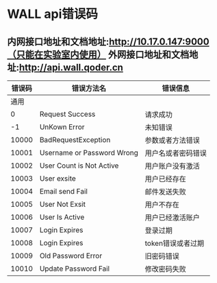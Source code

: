 # WALL api错误码

内网接口地址和文档地址:http://10.17.0.147:9000（只能在实验室内使用）
外网接口地址和文档地址:http://api.wall.qoder.cn
-----------------------------------

|错误码|错误方法名|错误信息
|-----|--------|-------
|通用
|0    | Request Success| 请求成功
|-1   | UnKown Error | 未知错误
|10000| BadRequestException| 参数或者方法错误
|10001| Username or Password Wrong| 用户名或者密码错误
|10002| User Count is Not Active |用户账户没有激活
|10003| User exsite| 用户已经存在
|10004| Email send Fail | 邮件发送失败
|10005| User Not Exsit | 用户不存在
|10006| User Is Active | 用户已经激活账户
|10007| Login Expires | 登录过期
|10008| Login Expires | token错误或者过期
|10009| Old Password Error | 旧密码错误
|10010| Update Password Fail  | 修改密码失败

